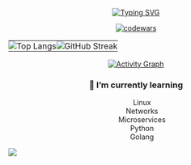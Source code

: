 <div align="center">

[![Typing SVG](https://readme-typing-svg.demolab.com/?lines=Hi,+I'm+network+engineer!;I+love+write+code.;Btw,+I+use+Arch+linux!&center=true&width=500&height=50&animation=scale-in)]()

[![codewars](https://www.codewars.com/users/grigoriy_st/badges/large)](https://www.codewars.com/users/grigoriy_st) 

<div align="center">
  
<table>
  <tr>
    <td style="padding: 0; border:none;">
      <img src="https://github-readme-stats.vercel.app/api/top-langs/?username=grigoriy-st&layout=compact&theme=highcontrast&card_width=450&langs_count=9&hide_border=true&title_color=FF0000" alt="Top Langs">
    </td>
    <td style="padding: 0; border: none;">
      <img src="https://streak-stats.demolab.com?user=grigoriy-st&theme=neon-dark&fire=DD472C&hide_border=true" alt="GitHub Streak">
    </td>
  </tr>
</table>

</div>

[![Activity Graph](https://github-readme-activity-graph.vercel.app/graph?username=grigoriy-st&theme=react-dark&area=true&hide_border=true&custom_title=My%20Activity)](https://github.com/ashutosh00710/github-readme-activity-graph)

<h3>🌱 I’m currently learning</h3>
<ul>
  <li type="none">Linux</li>
  <li type="none">Networks</li>
  <li type="none">Microservices</li>
  <li type="none">Python</li>
  <li type="none">Golang</li>
</ul>

</div>

![](https://komarev.com/ghpvc/?username=grigoriy-ste&color=blue)
<!--
**grigoriy-st/grigoriy-st** is a ✨ _special_ ✨ repository because its `README.md` (this file) appears on your GitHub profile.

Here are some ideas to get you started:

- 🔭 I’m currently working on ...
- 🌱 I’m currently learning ...
- 👯 I’m looking to collaborate on ...
- 🤔 I’m looking for help with ...
- 💬 Ask me about ...
- 📫 How to reach me: ...
- 😄 Pronouns: ...
- ⚡ Fun fact: ...
-->

